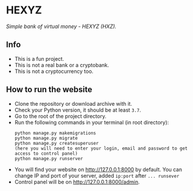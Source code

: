 # HEXYZ
_Simple bank of virtual money - HEXYZ (HXZ)._

## Info
- This is a fun project.
- This is not a real bank or a cryptobank.
- This is not a cryptocurrency too.

## How to run the website
- Clone the repository or download archive with it.
- Check your Python version, it should be at least `3.7`.
- Go to the root of the project directory.
- Run the following commands in your terminal (in root directory):
  ```
  python manage.py makemigrations
  python manage.py migrate
  python manage.py createsuperuser
  (here you will need to enter your login, email and password to get access to control panel)
  python manage.py runserver
  ```
- You will find your website on http://127.0.0.1:8000 by default. You can change IP and port of your server, added `ip:port` after `... runsever`
- Control panel will be on http://127.0.0.1:8000/admin.
